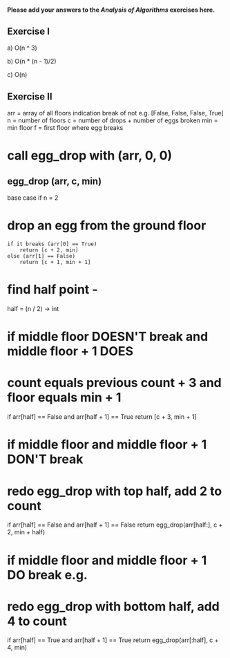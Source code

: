#### Please add your answers to the ***Analysis of  Algorithms*** exercises here.

## Exercise I

a) O(n ^ 3)


b) O(n * (n - 1)/2)


c) O(n)

## Exercise II

arr = array of all floors indication break of not e.g. [False, False, False, True]
n = number of floors
c = number of drops + number of eggs broken
min = min floor
f = first floor where egg breaks

# call egg_drop with (arr, 0, 0)

## egg_drop (arr, c, min)
base case if n = 2
# drop an egg from the ground floor
    if it breaks (arr[0] == True)
        return [c + 2, min]
    else (arr[1] == False)
        return [c + 1, min + 1]

# find half point - 
half = (n / 2) -> int
# if middle floor DOESN'T break and middle floor + 1 DOES
# count equals previous count + 3 and floor equals min + 1
if arr[half] == False and arr[half + 1] == True
    return [c + 3, min + 1]

# if middle floor and middle floor + 1 DON'T break 
# redo egg_drop with top half, add 2 to count 
if arr[half] == False and arr[half + 1] == False
    return egg_drop(arr[half:], c + 2, min + half)

# if middle floor and middle floor + 1 DO break e.g. 
# redo egg_drop with bottom half, add 4 to count
if arr[half] == True and arr[half + 1] == True
    return egg_drop(arr[:half], c + 4, min)
